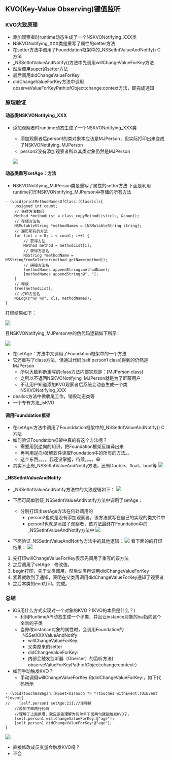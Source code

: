 ## KVO(Key-Value Observing)键值监听
### KVO大致原理
* 添加观察者时runtime动态生成了一个NSKVONotifying_XXX类
* NSKVONotifying_XXX类是重写了属性的setter方法
* 在setter方法中调用了Founddation框架中的_NSSetIntValueAndNotify() C 方法
* _NSSetIntValueAndNotify()方法中先调用willChangeValueForKey方法
* 然后调用super的setter方法
* 最后调用didChangeValueForKey
* didChangeValueForKey方法中调用observeValueForKeyPath:ofObject:change:context方法，即完成通知

### 原理验证
#### 动态类NSKVONotifying_XXX
* 添加观察者时runtime动态生成了一个NSKVONotifying_XXX类
    *  添加观察者后person1的类对象本应该是MJPerson，但实际打印出来变成了NSKVONotifying_MJPerson
    *  person2没有添加观察者所以其类对象仍然是MJPerson
    
    ![](resource/03/01.png)
    
#### 动态类重写setAge：方法
* NSKVONotifying_MJPerson类是重写了属性的setter方法
下面是利用runtime打印NSKVONotifying_MJPerson中存储的所有方法

```
- (void)printMethodNamesOfClass:(Class)cls{
    unsigned int count;
    // 获得方法数组
    Method *methodList = class_copyMethodList(cls, &count);
    // 存储方法名
    NSMutableString *methodNames = [NSMutableString string];
    // 遍历所有的方法
    for (int i = 0; i < count; i++) {
        // 获得方法
        Method method = methodList[i];
        // 获得方法名
        NSString *methodName = NSStringFromSelector(method_getName(method));
        // 拼接方法名
        [methodNames appendString:methodName];
        [methodNames appendString:@", "];
    }
    // 释放
    free(methodList);
    // 打印方法名
    NSLog(@"%@ %@", cls, methodNames);
}

```

打印结果如下：

![](resource/03/03.png)

且NSKVONotifying_MJPerson中的伪代码逻辑如下所示：

![](resource/03/04.png)

* 在setAge：方法中又调用了Foundation框架中的一个方法
* 它还重写了class方法，但通过代码[self.person1 class]得到的仍然是MJPerson
    * 所以大致判断重写的class方法内部实现是：[MJPerson class]
    * 之所以不返回NSKVONotifying_MJPerson就是为了屏蔽用户
    * 不让用户知道添加KVO观察者后系统会动态生成一个类NSKVONotifying_XXX
* dealloc方法中做收尾工作，销毁动态类等
* 一个专有方法_isKVO

#### 调用Founddation框架
* 在setAge:方法中调用了Founddation框架中的_NSSetIntValueAndNotify() C 方法
* 如何验证Foundation框架中真的有这个方法呢？
    * 需要用到逆向的知识，把Foundation框架反编译出来
    * 再利用逆向/破解软件读取Foundation中的所有的方法。。
    * 这个东西。。。。我还没掌握，待续。。。。😀 
* 其实不止有_NSSetIntValueAndNotify方法，还有Double、float、bool等
![](resource/03/08.png)

#### _NSSetIntValueAndNotify
* _NSSetIntValueAndNotify方法中的大致逻辑如下：
![](resource/03/07.png)

* 下面可简单验证_NSSetIntValueAndNotify方法中调用了setAge：
    * 分别打印出setAge方法在何处调用的
        * person2也就是没有添加观察者，该方法就写在自己的实现的类文件中
        * person1也就是添加了观察者，该方法最终在Foundation中的_NSSetIntValueAndNotify方法中
![](resource/03/02.png)

* 下面验证_NSSetIntValueAndNotify方法中的其他逻辑：
![](resource/03/06.png)
看下面的的打印结果：
![](resource/03/05.png)
1. 先打印willChangeValueForKey表示先调用了重写的该方法
2. 之后调用了setAge：修改值。
3. begin打印，先于父类调用，然后父类再调用didChangeValueForKey
4. 紧着就收到了通知，表明在父类再调用didChangeValueForKey通知了观察者
5. 之后本类的end打印。完成。

### 总结
* iOS用什么方式实现对一个对象的KVO？(KVO的本质是什么？)
    * 利用RuntimeAPI动态生成一个子类，并且让instance对象的isa指向这个全新的子类
    * 当修改instance对象的属性时，会调用Foundation的_NSSetXXXValueAndNotify
        * willChangeValueForKey:
        * 父类原来的setter
        * didChangeValueForKey:
        * 内部会触发监听器（Oberser）的监听方法( observeValueForKeyPath:ofObject:change:context:）
* 如何手动触发KVO？
    * 手动调用willChangeValueForKey:和didChangeValueForKey:，如下代码所示
    
```
- (void)touchesBegan:(NSSet<UITouch *> *)touches withEvent:(UIEvent *)event{
//    [self.person1 setAge:21];//注释掉
    //添加下面两行代码
    //理解了上面原理，就应该能理解为何单单下面两句就能触发KVO了。
    [self.person1 willChangeValueForKey:@"age"];
    [self.person1 didChangeValueForKey:@"age"];
}
```![](resource/03/09.png)

* 直接修改成员变量会触发KVO吗？
* 不会

